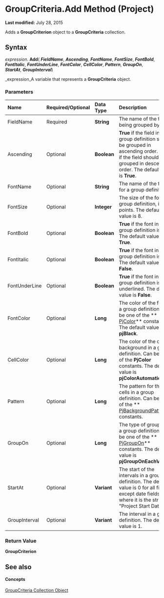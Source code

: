 
# GroupCriteria.Add Method (Project)

 **Last modified:** July 28, 2015

Adds a  **GroupCriterion** object to a **GroupCriteria** collection.

## Syntax

 _expression_. **Add**( **_FieldName_**,  **_Ascending_**,  **_FontName_**,  **_FontSize_**,  **_FontBold_**,  **_FontItalic_**,  **_FontUnderLine_**,  **_FontColor_**,  **_CellColor_**,  **_Pattern_**,  **_GroupOn_**,  **_StartAt_**,  **_GroupInterval_**)

 _expression_A variable that represents a  **GroupCriteria** object.


### Parameters



|**Name**|**Required/Optional**|**Data Type**|**Description**|
|:-----|:-----|:-----|:-----|
|FieldName|Required| **String**|The name of the field being grouped by.|
|Ascending|Optional| **Boolean**| **True** if the field in a group definition should be grouped in ascending order. **False** if the field should be grouped in descending order. The default value is **True**.|
|FontName|Optional| **String**|The name of the font for a group definition.|
|FontSize|Optional| **Integer**|The size of the font in a group definition, in points. The default value is 8.|
|FontBold|Optional| **Boolean**| **True** if the font in a group definition is bold. The default value is **True**.|
|FontItalic|Optional| **Boolean**| **True** if the font in a group definition is italic. The default value is **False**.|
|FontUnderLine|Optional| **Boolean**| **True** if the font in a group definition is underlined. The default value is **False**.|
|FontColor|Optional| **Long**| The color of the font in a group definition. Can be one of the ** [PjColor](46108cf5-1e35-9774-b424-6c84223d9aac.md)** constants. The default value is **pjBlack**. |
|CellColor|Optional| **Long**|The color of the cell background in a group definition. Can be one of the  **PjColor** constants. The default value is **pjColorAutomatic**.|
|Pattern|Optional| **Long**|The pattern for the cells in a group definition. Can be one of the  ** [PjBackgroundPattern](ae452d71-3cfd-15c3-5435-4918fbaac4a1.md)** constants.|
|GroupOn|Optional| **Long**|The type of grouping in a group definition. Can be one of the  ** [PjGroupOn](72b06ac4-6028-2845-7bac-d4cde3c79c33.md)** constants. The default value is **pjGroupOnEachValue**.|
|StartAt|Optional| **Variant**|The start of the intervals in a group definition. The default value is 0 for all fields except date fields, where it is the string "Project Start Date".|
|GroupInterval|Optional| **Variant**|The interval in a group definition. The default value is 1.|

### Return Value

 **GroupCriterion**


## See also


#### Concepts


 [GroupCriteria Collection Object](b19beefb-bfe2-54ba-0835-11624e92bafc.md)
